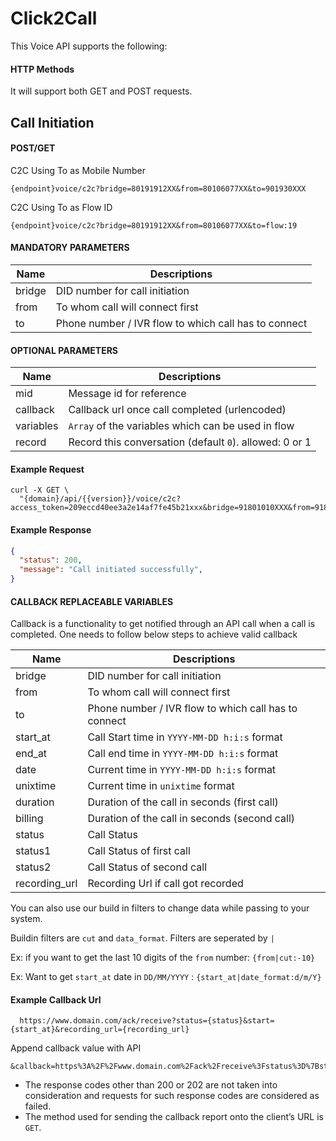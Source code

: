 # Click2Call

This Voice API supports the following:

#### HTTP Methods
  
  It will support both GET and POST requests.

## Call Initiation

#### POST/GET

C2C Using To as Mobile Number
```
{endpoint}voice/c2c?bridge=80191912XX&from=80106077XX&to=901930XXX
```
C2C Using To as Flow ID
```
{endpoint}voice/c2c?bridge=80191912XX&from=80106077XX&to=flow:19
```

####  MANDATORY PARAMETERS

| Name     | Descriptions |
|----------|--------------|
| bridge | DID number for call initiation |
| from | To whom call will connect first |
| to | Phone number / IVR flow to which call has to connect |


####  OPTIONAL PARAMETERS

| Name     | Descriptions |
|----------|--------------|
| mid |  Message id for reference |r |
| callback | Callback url once call completed (urlencoded) |
| variables | `Array` of the variables which can be used in flow |
| record | Record this conversation (default `0`). allowed: 0 or 1 |

#### Example Request

```
curl -X GET \
  "{domain}/api/{{version}}/voice/c2c?access_token=209eccd40ee3a2e14af7fe45b21xxx&bridge=91801010XXX&from=9189195XXX&to=91901xxxxxx"
```

#### Example Response

```json
{
  "status": 200,
  "message": "Call initiated successfully",
}
```

####  CALLBACK REPLACEABLE VARIABLES

Callback is a functionality to get notified through an API call when a call is completed. One needs to follow below steps to achieve valid callback

| Name     | Descriptions |
|----------|--------------|
| bridge | DID number for call initiation |
| from | To whom call will connect first |
| to | Phone number / IVR flow to which call has to connect |
| start_at | Call Start time in `YYYY-MM-DD h:i:s` format |
| end_at | Call end time in `YYYY-MM-DD h:i:s` format |
| date | Current time in `YYYY-MM-DD h:i:s` format |
| unixtime | Current time in `unixtime` format |
| duration | Duration of the call in seconds (first call) |
| billing | Duration of the call in seconds (second call) |
| status | Call Status |
| status1 | Call Status of first call |
| status2 | Call Status of second call|
| recording_url | Recording Url if call got recorded |


You can also use our build in filters to change data while passing to your system.

Buildin filters are `cut` and `data_format`. Filters are seperated by `|`

Ex: if you want to get the last 10 digits of the `from` number: `{from|cut:-10}`

Ex: Want to get `start_at` date in `DD/MM/YYYY` : `{start_at|date_format:d/m/Y}`


#### Example Callback Url

```
  https://www.domain.com/ack/receive?status={status}&start={start_at}&recording_url={recording_url}
```

Append callback value with API

```
&callback=https%3A%2F%2Fwww.domain.com%2Fack%2Freceive%3Fstatus%3D%7Bstatus%7D%26start%3D%7Bstart_at%7D%26recording_url%3D%7Brecording_url%7D
```

- The response codes other than 200 or 202 are not taken into consideration and requests for such response codes are considered as failed.
- The method used for sending the callback report onto the client’s URL is `GET`.